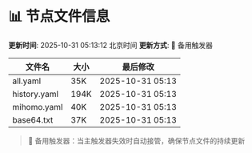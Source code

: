 # 📊 节点文件信息

**更新时间**: 2025-10-31 05:13:12 北京时间
**更新方式**: 🔄 备用触发器

| 文件名 | 大小 | 最后修改 |
|--------|------|----------|
| all.yaml | 35K | 2025-10-31 05:13 |
| history.yaml | 194K | 2025-10-31 05:13 |
| mihomo.yaml | 40K | 2025-10-31 05:13 |
| base64.txt | 37K | 2025-10-31 05:13 |

> 🔄 备用触发器：当主触发器失效时自动接管，确保节点文件的持续更新
